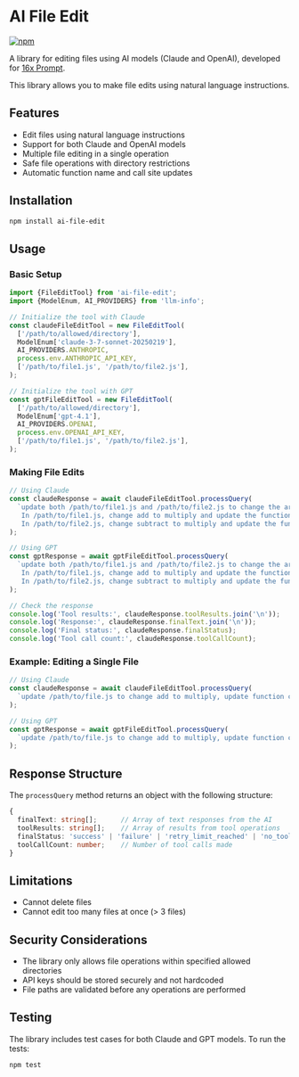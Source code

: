 # AI File Edit

[![npm](https://img.shields.io/npm/v/ai-file-edit)](https://www.npmjs.com/package/ai-file-edit)

A library for editing files using AI models (Claude and OpenAI), developed for [16x Prompt](https://prompt.16x.engineer/).

This library allows you to make file edits using natural language instructions.

## Features

- Edit files using natural language instructions
- Support for both Claude and OpenAI models
- Multiple file editing in a single operation
- Safe file operations with directory restrictions
- Automatic function name and call site updates

## Installation

```bash
npm install ai-file-edit
```

## Usage

### Basic Setup

```ts
import {FileEditTool} from 'ai-file-edit';
import {ModelEnum, AI_PROVIDERS} from 'llm-info';

// Initialize the tool with Claude
const claudeFileEditTool = new FileEditTool(
  ['/path/to/allowed/directory'],
  ModelEnum['claude-3-7-sonnet-20250219'],
  AI_PROVIDERS.ANTHROPIC,
  process.env.ANTHROPIC_API_KEY,
  ['/path/to/file1.js', '/path/to/file2.js'],
);

// Initialize the tool with GPT
const gptFileEditTool = new FileEditTool(
  ['/path/to/allowed/directory'],
  ModelEnum['gpt-4.1'],
  AI_PROVIDERS.OPENAI,
  process.env.OPENAI_API_KEY,
  ['/path/to/file1.js', '/path/to/file2.js'],
);
```

### Making File Edits

```ts
// Using Claude
const claudeResponse = await claudeFileEditTool.processQuery(
  `update both /path/to/file1.js and /path/to/file2.js to change the arithmetic operations to multiplication. 
   In /path/to/file1.js, change add to multiply and update the function calls.
   In /path/to/file2.js, change subtract to multiply and update the function calls.`,
);

// Using GPT
const gptResponse = await gptFileEditTool.processQuery(
  `update both /path/to/file1.js and /path/to/file2.js to change the arithmetic operations to multiplication. 
   In /path/to/file1.js, change add to multiply and update the function calls.
   In /path/to/file2.js, change subtract to multiply and update the function calls.`,
);

// Check the response
console.log('Tool results:', claudeResponse.toolResults.join('\n'));
console.log('Response:', claudeResponse.finalText.join('\n'));
console.log('Final status:', claudeResponse.finalStatus);
console.log('Tool call count:', claudeResponse.toolCallCount);
```

### Example: Editing a Single File

```ts
// Using Claude
const claudeResponse = await claudeFileEditTool.processQuery(
  `update /path/to/file.js to change add to multiply, update function calls as well`,
);

// Using GPT
const gptResponse = await gptFileEditTool.processQuery(
  `update /path/to/file.js to change add to multiply, update function calls as well`,
);
```

## Response Structure

The `processQuery` method returns an object with the following structure:

```ts
{
  finalText: string[];      // Array of text responses from the AI
  toolResults: string[];    // Array of results from tool operations
  finalStatus: 'success' | 'failure' | 'retry_limit_reached' | 'no_tool_calls';
  toolCallCount: number;    // Number of tool calls made
}
```

## Limitations

- Cannot delete files
- Cannot edit too many files at once (> 3 files)

## Security Considerations

- The library only allows file operations within specified allowed directories
- API keys should be stored securely and not hardcoded
- File paths are validated before any operations are performed

## Testing

The library includes test cases for both Claude and GPT models. To run the tests:

```bash
npm test
```
